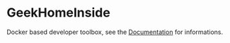
# GeekHomeInside

Docker based developer toolbox, see the [Documentation](https://guiadco.github.io/geekhomeinside) for informations.
